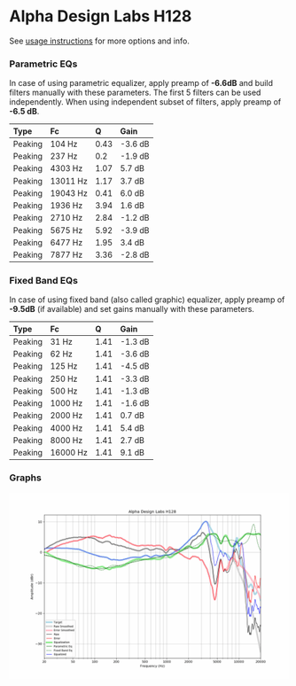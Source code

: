 # Alpha Design Labs H128
See [usage instructions](https://github.com/jaakkopasanen/AutoEq#usage) for more options and info.

### Parametric EQs
In case of using parametric equalizer, apply preamp of **-6.6dB** and build filters manually
with these parameters. The first 5 filters can be used independently.
When using independent subset of filters, apply preamp of **-6.5 dB**.

| Type    | Fc       |    Q | Gain    |
|:--------|:---------|:-----|:--------|
| Peaking | 104 Hz   | 0.43 | -3.6 dB |
| Peaking | 237 Hz   | 0.2  | -1.9 dB |
| Peaking | 4303 Hz  | 1.07 | 5.7 dB  |
| Peaking | 13011 Hz | 1.17 | 3.7 dB  |
| Peaking | 19043 Hz | 0.41 | 6.0 dB  |
| Peaking | 1936 Hz  | 3.94 | 1.6 dB  |
| Peaking | 2710 Hz  | 2.84 | -1.2 dB |
| Peaking | 5675 Hz  | 5.92 | -3.9 dB |
| Peaking | 6477 Hz  | 1.95 | 3.4 dB  |
| Peaking | 7877 Hz  | 3.36 | -2.8 dB |

### Fixed Band EQs
In case of using fixed band (also called graphic) equalizer, apply preamp of **-9.5dB**
(if available) and set gains manually with these parameters.

| Type    | Fc       |    Q | Gain    |
|:--------|:---------|:-----|:--------|
| Peaking | 31 Hz    | 1.41 | -1.3 dB |
| Peaking | 62 Hz    | 1.41 | -3.6 dB |
| Peaking | 125 Hz   | 1.41 | -4.5 dB |
| Peaking | 250 Hz   | 1.41 | -3.3 dB |
| Peaking | 500 Hz   | 1.41 | -1.3 dB |
| Peaking | 1000 Hz  | 1.41 | -1.6 dB |
| Peaking | 2000 Hz  | 1.41 | 0.7 dB  |
| Peaking | 4000 Hz  | 1.41 | 5.4 dB  |
| Peaking | 8000 Hz  | 1.41 | 2.7 dB  |
| Peaking | 16000 Hz | 1.41 | 9.1 dB  |

### Graphs
![](./Alpha%20Design%20Labs%20H128.png)